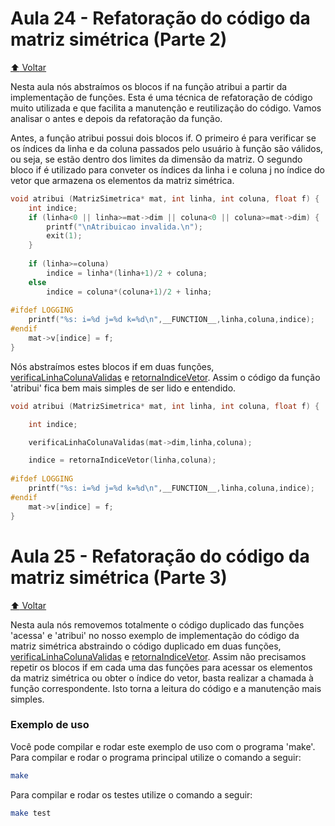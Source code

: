 # Aula 24 - Refatoração do código da matriz simétrica (Parte 2)

[:arrow_up: Voltar](https://github.com/Geofisicando/C-orientado-a-testes#%C3%ADndice)

Nesta aula nós abstraímos os blocos if na função atribui a partir da implementação de funções. Esta é uma técnica de refatoração de código muito utilizada e que facilita a manutenção e reutilização do código. Vamos analisar o antes e depois da refatoração da função.

Antes, a função atribui possui dois blocos if. O primeiro é para verificar se os índices da linha e da coluna passados pelo usuário à função são válidos, ou seja, se estão dentro dos limites da dimensão da matriz. O segundo bloco if é utilizado para conveter os índices da linha i e coluna j no índice do vetor que armazena os elementos da matriz simétrica.

```c
void atribui (MatrizSimetrica* mat, int linha, int coluna, float f) {
    int indice;
    if (linha<0 || linha>=mat->dim || coluna<0 || coluna>=mat->dim) {
        printf("\nAtribuicao invalida.\n");
        exit(1);
    }
    
    if (linha>=coluna)
        indice = linha*(linha+1)/2 + coluna;
    else
        indice = coluna*(coluna+1)/2 + linha;
   
#ifdef LOGGING 
    printf("%s: i=%d j=%d k=%d\n",__FUNCTION__,linha,coluna,indice);
#endif
    mat->v[indice] = f;
}
```

Nós abstraímos estes blocos if em duas funções, [verificaLinhaColunaValidas](https://github.com/Geofisicando/C-orientado-a-testes/blob/d02a50391b14e2d51f11d10f6818fa58ecfc6ee4/exemplos/matrizSimetricaRefatoracao/codigo_duplicado/matriz.c#L32) e [retornaIndiceVetor](https://github.com/Geofisicando/C-orientado-a-testes/blob/d02a50391b14e2d51f11d10f6818fa58ecfc6ee4/exemplos/matrizSimetricaRefatoracao/codigo_duplicado/matriz.c#L41). Assim o código da função 'atribui' fica bem mais simples de ser lido e entendido.

```c
void atribui (MatrizSimetrica* mat, int linha, int coluna, float f) {

	int indice;

	verificaLinhaColunaValidas(mat->dim,linha,coluna);

	indice = retornaIndiceVetor(linha,coluna);
  
#ifdef LOGGING 
	printf("%s: i=%d j=%d k=%d\n",__FUNCTION__,linha,coluna,indice);
#endif
	mat->v[indice] = f;
}
 ```

# Aula 25 - Refatoração do código da matriz simétrica (Parte 3)

[:arrow_up: Voltar](https://github.com/Geofisicando/C-orientado-a-testes#%C3%ADndice)

Nesta aula nós removemos totalmente o código duplicado das funções 'acessa' e 'atribui' no nosso exemplo de implementação do código da matriz simétrica abstraindo o código duplicado em duas funções, [verificaLinhaColunaValidas](https://github.com/Geofisicando/C-orientado-a-testes/blob/d02a50391b14e2d51f11d10f6818fa58ecfc6ee4/exemplos/matrizSimetricaRefatoracao/codigo_duplicado/matriz.c#L32) e [retornaIndiceVetor](https://github.com/Geofisicando/C-orientado-a-testes/blob/d02a50391b14e2d51f11d10f6818fa58ecfc6ee4/exemplos/matrizSimetricaRefatoracao/codigo_duplicado/matriz.c#L41). Assim não precisamos repetir os blocos if em cada uma das funções para acessar os elementos da matriz simétrica ou obter o índice do vetor, basta realizar a chamada à função correspondente. Isto torna a leitura do código e a manutenção mais simples.

### Exemplo de uso

Você pode compilar e rodar este exemplo de uso com o programa 'make'. Para compilar e rodar o programa principal utilize o comando a seguir:

```sh
make
```

Para compilar e rodar os testes utilize o comando a seguir:

```sh
make test
```
